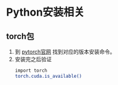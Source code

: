 # Python安装相关

## torch包

1. 到 [pytorch官网](https://pytorch.org/get-started/locally/#windows-prerequisites) 找到对应的版本安装命令。
1. 安装完之后验证
    ```bash
    import torch
    torch.cuda.is_available()
    ```
